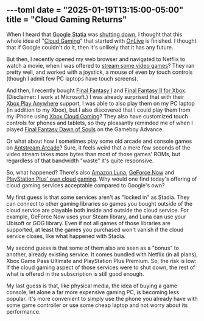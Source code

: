 ---toml
date = "2025-01-19T13:15:00-05:00"
title = "Cloud Gaming Returns"
---

When I heard that [Google Statia](https://en.wikipedia.org/wiki/Google_Stadia)  was [shutting down](https://www.theverge.com/2022/9/29/23378713/google-stadia-shutting-down-game-streaming-january-2023), I thought that this whole idea of "[Cloud Gaming](https://en.wikipedia.org/wiki/Cloud_gaming)" that started with [OnLive](https://en.wikipedia.org/wiki/OnLive) is finished. I thought that if Google couldn't do it, then it's unlikely that it has any future.

But then, I recently opened my web browser and navigated to Netflix to watch a movie, when I was offered to [stream some video games](https://www.theverge.com/2023/8/14/23829262/netflix-cloud-gaming-testing-tv-web)? They ran pretty well, and worked with a joystick, a mouse of even by touch controls (though I admit few PC laptops have touch screens).

And then, I recently bought [Final Fantasy I](https://www.xbox.com/en-CA/games/store/final-fantasy/9P20JCF7BV93/0010) and [Final Fantasy II for Xbox](https://www.xbox.com/en-ca/games/store/final-fantasy-ii/9p8s1mn4066k). (Disclaimer: I work at Microsoft.) I was already surprised that with their [Xbox Play Anywhere](https://www.xbox.com/en-CA/games/xbox-play-anywhere) support, I was able to also play them on my PC laptop (in addition to my Xbox), but I also discovered that I could play them from my iPhone using [Xbox Cloud Gaming](https://news.xbox.com/en-us/2024/11/20/stream-your-own-game-xbox-cloud-gaming-beta/)? They also have customized touch controls for phones and tablets, so they pleasantly reminded me of when I played [Final Fantasy Dawn of Souls](https://fr.wikipedia.org/wiki/Final_Fantasy_I_and_II:_Dawn_of_Souls) on the Gameboy Advance.

Or what about how I sometimes play some old arcade and console games on [Antstream Arcade](https://www.antstream.com/)? Sure, it feels weird that a mere few seconds of the video stream takes more bytes than most of those games' ROMs, but regardless of that bandwidth "waste" it's quite responsive.

So, what happened? There's also [Amazon Luna](https://luna.amazon.ca/), [GeForce Now](https://www.nvidia.com/en-us/geforce-now/) and [PlayStation Plus' own cloud gaming](https://blog.playstation.com/2023/10/11/ps5-cloud-streaming-launches-this-month-for-playstation-plus-premium-members/). Why would one find today's offering of cloud gaming services acceptable compared to Google's own?

My first guess is that some services aren't as "locked in" as Stadia. They can connect to other gaming libraries so games you bought outside of the cloud service are playable both inside and outside the cloud service. For example, GeForce Now uses your Steam library, and Luna can use your Ubisoft or GOG library. Even if not all games of those libraries are supported, at least the games you purchased won't vanish if the cloud service closes, like what happened with Stadia.

My second guess is that some of them also are seen as a "bonus" to another, already existing service. It comes bundled with Netflix (in all plans), Xbox Game Pass Ultimate and PlayStation Plus Premium. So, the risk is low: If the cloud gaming aspect of those services were to shut down, the rest of what is offered in the subscription is still good enough.

My last guess is that, like physical media, the idea of buying a game console, let alone a far more expensive gaming PC, is becoming less popular. It's more convenient to simply use the phone you already have with some game controller or use some cheap laptop and not worry about its performance.